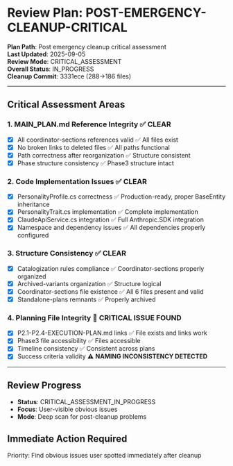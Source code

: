 # Review Plan: POST-EMERGENCY-CLEANUP-CRITICAL

**Plan Path**: Post emergency cleanup critical assessment  
**Last Updated**: 2025-09-05  
**Review Mode**: CRITICAL_ASSESSMENT  
**Overall Status**: IN_PROGRESS  
**Cleanup Commit**: 3331ece (288→186 files)

---

## Critical Assessment Areas

### 1. MAIN_PLAN.md Reference Integrity ✅ CLEAR
- [x] All coordinator-sections references valid ✅ All files exist
- [x] No broken links to deleted files ✅ All paths functional
- [x] Path correctness after reorganization ✅ Structure consistent
- [x] Phase structure consistency ✅ Phase3 structure intact

### 2. Code Implementation Issues ✅ CLEAR  
- [x] PersonalityProfile.cs correctness ✅ Production-ready, proper BaseEntity inheritance
- [x] PersonalityTrait.cs implementation ✅ Complete implementation  
- [x] ClaudeApiService.cs integration ✅ Full Anthropic.SDK integration
- [x] Namespace and dependency issues ✅ All dependencies properly configured

### 3. Structure Consistency ✅ CLEAR
- [x] Catalogization rules compliance ✅ Coordinator-sections properly organized
- [x] Archived-variants organization ✅ Structure logical
- [x] Coordinator-sections file existence ✅ All 6 files present and valid
- [x] Standalone-plans remnants ✅ Properly archived

### 4. Planning File Integrity 🚨 **CRITICAL ISSUE FOUND**
- [x] P2.1-P2.4-EXECUTION-PLAN.md links ✅ File exists and links work
- [x] Phase3 file accessibility ✅ Files accessible  
- [x] Timeline consistency ✅ Consistent across plans
- [x] Success criteria validity ⚠️ **NAMING INCONSISTENCY DETECTED**

---

## Review Progress
- **Status**: CRITICAL_ASSESSMENT_IN_PROGRESS
- **Focus**: User-visible obvious issues
- **Mode**: Deep scan for post-cleanup problems

## Immediate Action Required
Priority: Find obvious issues user spotted immediately after cleanup